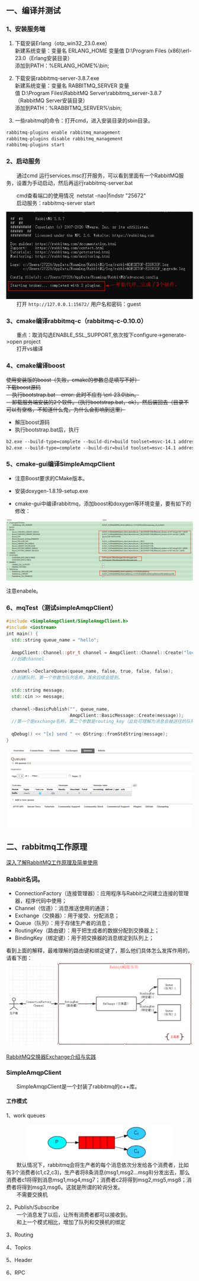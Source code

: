 
## 一、编译并测试

### 1、安装服务端

1) 下载安装Erlang（otp_win32_23.0.exe）  
  新建系统变量：变量名 ERLANG_HOME 变量值 D:\Program Files (x86)\erl-23.0（Erlang安装目录）  
  添加到PATH：%ERLANG_HOME%\bin;

2) 下载安装rabbitmq-server-3.8.7.exe  
  新建系统变量：变量名 RABBITMQ_SERVER 变量值 D:\Program Files\RabbitMQ Server\rabbitmq_server-3.8.7（RabbitMQ Server安装目录）  
  添加到PATH：%RABBITMQ_SERVER%\sbin;

3) 一些rabitmq的命令：打开cmd，进入安装目录的sbin目录。  
```bash  
rabbitmq-plugins enable rabbitmq_management
rabbitmq-plugins disable rabbitmq_management
rabbitmq-plugins start
```

### 2、启动服务

&emsp;&emsp;通过cmd 运行services.msc打开服务，可以看到里面有一个RabbitMQ服务，设置为手动启动，然后再运行rabbitmq-server.bat  

&emsp;&emsp;cmd查看端口的使用情况  netstat -nao|findstr "25672"  
&emsp;&emsp;启动服务：rabbitmq-server start

![image](./img/rabbitmq/01.png)
&emsp;&emsp;打开 `http://127.0.0.1:15672/` 用户名和密码：guest  

### 3、cmake编译rabbitmq-c（rabbitmq-c-0.10.0）

&emsp;&emsp;重点：取消勾选ENABLE_SSL_SUPPORT,依次按下configure->generate->open project  
&emsp;&emsp;打开vs编译

### 4、cmake编译boost

~~使用安装版的boost（失败，cmake的参数总是填写不好）  
下载boost源码  
    执行bootstrap.bat    error: 此时不应有 \erl-23.0\bin。  
    卸载服务端安装的2个软件。（执行bootstrap.bat，ok）。然后装回去（目录不可以有空格，不知道什么鬼，为什么会影响到这里）~~

+ 解压boost源码  
+ 执行bootstrap.bat后，执行  
```bash
b2.exe --build-type=complete --build-dir=build toolset=msvc-14.1 address-model=32 stage --stagedir="./VS2017"  
b2.exe --build-type=complete --build-dir=build toolset=msvc-14.1 address-model=32 install
```

### 5、cmake-gui编译SimpleAmqpClient

- 注意Boost要求的CMake版本。  
- 安装doxygen-1.8.19-setup.exe

- cmake-gui中编译rabbitmq，添加boost和doxygen等环境变量，要有如下的修改：

![image](./img/rabbitmq/02.png)

  注意enabele。

### 6、mqTest（测试simpleAmqpClient）

```cpp
#include <SimpleAmqpClient/SimpleAmqpClient.h>
#include <iostream>
int main() {
  std::string queue_name = "hello";

  AmqpClient::Channel::ptr_t channel = AmqpClient::Channel::Create("localhost");
  //创建channel

  channel->DeclareQueue(queue_name, false, true, false, false);
  //创建队列，第一个参数为队列名称，其余后续会提到。

  std::string message;
  std::cin >> message;

  channel->BasicPublish("", queue_name,
                        AmqpClient::BasicMessage::Create(message));
  //第一个是exchange名称，第二个参数是routing_key（此处可理解为消息会被送往的队列）。

  qDebug() << "[x] send " << QString::fromStdString(message);
}
```
![image](./img/rabbitmq/03.png)

## 二、rabbitmq工作原理

[深入了解RabbitMQ工作原理及简单使用](https://www.cnblogs.com/vipstone/p/9275256.html)

###  Rabbit名词。

+ ConnectionFactory（连接管理器）：应用程序与Rabbit之间建立连接的管理器，程序代码中使用；  
+ Channel（信道）：消息推送使用的通道；  
+ Exchange（交换器）：用于接受、分配消息；  
+ Queue（队列）：用于存储生产者的消息；  
+ RoutingKey（路由键）：用于把生成者的数据分配到交换器上；  
+ BindingKey（绑定键）：用于把交换器的消息绑定到队列上；

看到上面的解释，最难理解的路由键和绑定键了，那么他们具体怎么发挥作用的，请看下图：
![image](img/rabbitmq/11.png)


[RabbitMQ交换器Exchange介绍与实践](https://www.cnblogs.com/vipstone/p/9295625.html)



### SimpleAmqpClient

&emsp;&emsp;SimpleAmqpClient是一个封装了rabbitmq的c++库。

#### 工作模式

1、work queues  
    <div align=center>
        <img src="./img/rabbitmq/12.png"> 
    </div>
&emsp;&emsp;默认情况下，rabbitmq会将生产者的每个消息依次分发给各个消费者，比如有3个消费者(c1,c2,c3)，生产者将8条消息(msg1,msg2…msg8)分发出去，那么消费者c1将得到消息msg1,msg4,msg7；消费者c2将得到msg2,msg5,msg8；消费者将得到msg3,msg6。这就是所谓的轮询分发。  
&emsp;&emsp;不需要交换机

2、Publish/Subscribe  
&emsp;&emsp;一个消息发了以后，让所有消费者都可以接收到。  
&emsp;&emsp;和上一个模式相比，增加了队列和交换机的绑定

3、Routing

4、Topics

5、Header

6、RPC